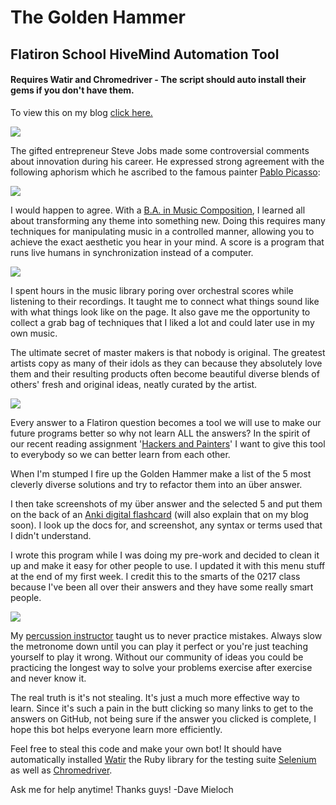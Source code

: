 <h1>The Golden Hammer</h1>
<h2>Flatiron School HiveMind Automation Tool</h2>
<h4>Requires Watir and Chromedriver - The script should auto install their gems if you don't have them.</h4>

To view this on my blog <a href="https://drumnation.github.io/blog/2017/03/18/the-golden-hammer/">click here.</a>

<img src="https://drumnation.github.io/images/the-golden-hammer/steve_jobs_quote.jpg">


<p>The gifted entrepreneur Steve Jobs made some
controversial comments about innovation during his career.
He expressed strong agreement with the following aphorism
which he ascribed to the famous painter <a
href="http://www.picasso.fr/us/picasso_page_index.php"
target="_blank">Pablo Picasso</a>:</p>

<img src="https://drumnation.github.io/images/the-golden-hammer/pablo_picasso_quote.jpeg">

<p>I would happen to agree. With a <a
href="http://www.wcupa.edu/arts-humanities/music/musicTheory/undergraduate.aspx"
target="_blank">B.A. in Music Composition</a>, I learned all
about transforming any theme into something new. Doing this
requires many techniques for manipulating music in a
controlled manner, allowing you to achieve the exact
aesthetic you hear in your mind. A score is a program that
runs live humans in synchronization instead of a
computer.</p>

<img src="https://drumnation.github.io/images/the-golden-hammer/music-library.jpg">

<p>I spent hours in the music library poring over orchestral
scores while listening to their recordings. It taught me to
connect what things sound like with what things look like on
the page. It also gave me the opportunity to collect a grab
bag of techniques that I liked a lot and could later use in
my own music.</p>

<p>The ultimate secret of master makers is that nobody is
original. The greatest artists copy as many of their idols
as they can because they absolutely love them and their
resulting products often become beautiful diverse blends of
others' fresh and original ideas, neatly curated by the
artist.</p>

<img src="https://drumnation.github.io/images/the-golden-hammer/einstein_quote.jpg">

<p>Every answer to a Flatiron question becomes a tool we
will use to make our future programs better so why not learn
ALL the answers? In the spirit of our recent reading
assignment '<a href="http://www.paulgraham.com/hp.html"
target="_blank">Hackers and Painters</a>' I want to give
this tool to everybody so we can better learn from each
other.</p>

<p>When I'm stumped I fire up the Golden Hammer make a list
of the 5 most cleverly diverse solutions and try to
refactor them into an über answer.</p>

<p>I then take screenshots of my über answer and the
selected 5 and put them on the back of an <a
href="https://apps.ankiweb.net/" target="_blank">Anki
digital flashcard</a> (will also explain that on my blog
soon). I look up the docs for, and screenshot, any syntax or
terms used that I didn't understand.</p>

<p>I wrote this program while I was doing my pre-work and
decided to clean it up and make it easy for other people to
use. I updated it with this menu stuff at the end of my
first week.  I credit this to the smarts of the 0217 class
because I've been all over their answers and they have some
really smart people.</p>

<img src="https://drumnation.github.io/images/the-golden-hammer/chris_hanning.jpg" class="left">

<p>My <a href="https://www.wcupa.edu/arts-humanities/music/appliedMusic/cHanning.aspx"
target="_blank">percussion instructor</a> taught us to never
practice mistakes. Always slow the metronome down until you
can play it perfect or you're just teaching yourself to play
it wrong.  Without our community of ideas you could be
practicing the longest way to solve your problems exercise
after exercise and never know it.</p>

<p>The real truth is it's not stealing. It's just a much
more effective way to learn. Since it's such a pain in the
butt clicking so many links to get to the answers on GitHub,
not being sure if the answer you clicked is complete, I hope
this bot helps everyone learn more efficiently.</p>

<p>Feel free to steal this code and make your own bot! It
should have automatically installed <a href="http://watir.github.io/docs/home" target="_blank">Watir</a> the Ruby library
for the testing suite <a href="http://www.seleniumhq.org/" target="_blank">Selenium</a> as well as <a href="https://sites.google.com/a/chromium.org/chromedriver/downloads" target="_blank">Chromedriver</a>.</p>

<p>Ask me for help anytime! Thanks guys! -Dave Mieloch</p>
